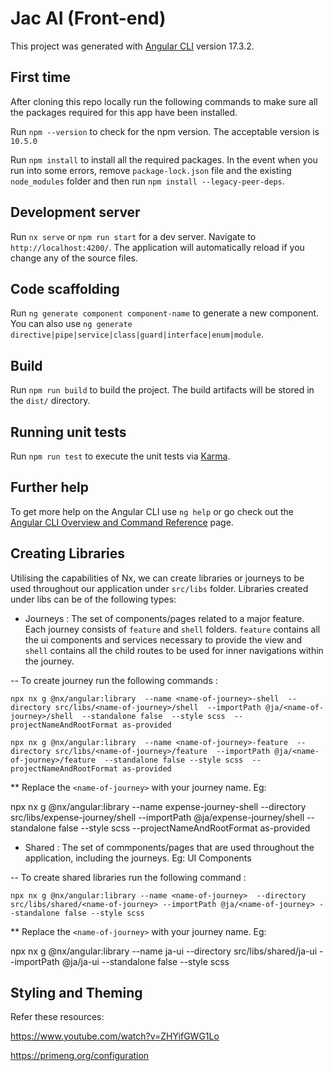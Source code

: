 # Jac AI (Front-end)

This project was generated with [Angular CLI](https://github.com/angular/angular-cli) version 17.3.2.


## First time

After cloning this repo locally run the following commands to make sure all the packages required for this app have been installed.

Run `npm --version` to check for the npm version. The acceptable version is `10.5.0`

Run `npm install` to install all the required packages. In the event when you run into some errors, remove `package-lock.json` file and the existing `node_modules` folder and then run `npm install --legacy-peer-deps`.


## Development server

Run `nx serve` or `npm run start` for a dev server. Navigate to `http://localhost:4200/`. The application will automatically reload if you change any of the source files.

## Code scaffolding

Run `ng generate component component-name` to generate a new component. You can also use `ng generate directive|pipe|service|class|guard|interface|enum|module`.

## Build

Run `npm run build` to build the project. The build artifacts will be stored in the `dist/` directory.

## Running unit tests

Run `npm run test` to execute the unit tests via [Karma](https://karma-runner.github.io).

<!-- ## Running end-to-end tests

Run `ng e2e` to execute the end-to-end tests via a platform of your choice. To use this command, you need to first add a package that implements end-to-end testing capabilities. -->

## Further help

To get more help on the Angular CLI use `ng help` or go check out the [Angular CLI Overview and Command Reference](https://angular.io/cli) page.


## Creating Libraries

Utilising the capabilities of Nx, we can create libraries or journeys to be used throughout our application under `src/libs` folder. Libraries created under libs can be of the following types:

- Journeys : The set of components/pages related to a major feature. Each journey consists of `feature` and `shell` folders. `feature` contains all the ui components and services necessary to provide the view and `shell` contains all the child routes to be used for inner navigations within the journey.

-- To create journey run the following commands :

`npx nx g @nx/angular:library  --name <name-of-journey>-shell  --directory src/libs/<name-of-journey>/shell  --importPath @ja/<name-of-journey>/shell  --standalone false  --style scss  --projectNameAndRootFormat as-provided`

`npx nx g @nx/angular:library  --name <name-of-journey>-feature  --directory src/libs/<name-of-journey>/feature  --importPath @ja/<name-of-journey>/feature  --standalone false --style scss  --projectNameAndRootFormat as-provided`

** Replace the `<name-of-journey>` with your journey name.
Eg:

npx nx g @nx/angular:library  --name expense-journey-shell  --directory src/libs/expense-journey/shell  --importPath @ja/expense-journey/shell  --standalone false  --style scss  --projectNameAndRootFormat as-provided



- Shared : The set of commponents/pages that are used throughout the application, including the journeys. Eg: UI Components

-- To create shared libraries run the following command :

`npx nx g @nx/angular:library --name <name-of-journey>  --directory src/libs/shared/<name-of-journey> --importPath @ja/<name-of-journey> --standalone false --style scss`

** Replace the `<name-of-journey>` with your journey name.
Eg:

npx nx g @nx/angular:library --name ja-ui  --directory src/libs/shared/ja-ui --importPath @ja/ja-ui --standalone false --style scss




## Styling and Theming

Refer these resources: 

https://www.youtube.com/watch?v=ZHYifGWG1Lo

https://primeng.org/configuration